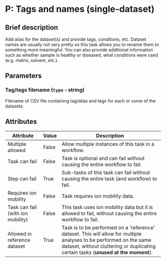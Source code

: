 # P: Tags and names (single-dataset)

## Brief description
Add alias for the dataset(s) and provide tags, conditions, etc. Dataset names are usually not very pretty so this task allows you to rename them to something more meaningful. You can also provide additional information such as whether sample is healthy or diseased, what conditions were used (e.g. matrix, solvent, etc.).

## Parameters
### **Tag/tags filename** (`type` - string)

Filename of CSV file containing tag/alias and tags for each or some of the datasets.








## Attributes
| Attribute                         | Value   | Description                                                                                                                                                                                              |
|-----------------------------------|---------|----------------------------------------------------------------------------------------------------------------------------------------------------------------------------------------------------------|
| Multiple allowed                  | False   | Allow multiple instances of this task in a workflow.                                                                                                                                                     |
| Task can fail                     | False   | Task is optional and can fail without causing the entire workflow to fail.                                                                                                                               |
| Step can fail                     | True    | Sub-tasks of this task can fail without causing the entire task (and workflow) to fail.                                                                                                                  |
| Requires ion mobility             | False   | Task requires ion mobility data.                                                                                                                                                                         |
| Task can fail (with ion mobility) | False   | This task uses ion mobility data but it is allowed to fail, without causing the entire workflow to fail.                                                                                                 |
| Allowed in reference dataset      | True    | Task is to be performed on a 'reference' dataset. This will allow for multiple analyses to be performed on the same dataset, without cluttering or duplicating certain tasks (**unused at the moment**). |